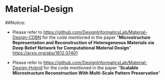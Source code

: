# Material-Design
##Notice: 
- Please refer to https://github.com/DesignInformaticsLab/Material-Design-CDBN for the code mentioned in the paper "**Microstructure Representation and Reconstruction of Heterogeneous Materials via Deep Belief Network for Computational Material Design**" https://arxiv.org/abs/1612.07401

- Please refer to https://github.com/DesignInformaticsLab/Material-Design-Hybrid for the code mentioned in the paper "**Scalable Microstructure Reconstruction With Multi-Scale Pattern Preservation**"
